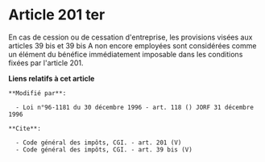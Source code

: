 # Article 201 ter

En cas de cession ou de cessation d'entreprise, les provisions visées aux articles 39 bis et 39 bis A non encore employées
sont considérées comme un élément du bénéfice immédiatement imposable dans les conditions fixées par l'article 201.

**Liens relatifs à cet article**

	**Modifié par**:

	  - Loi n°96-1181 du 30 décembre 1996 - art. 118 () JORF 31 décembre 1996

	**Cite**:

	  - Code général des impôts, CGI. - art. 201 (V)
	  - Code général des impôts, CGI. - art. 39 bis (V)

